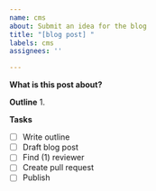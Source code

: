 ```yaml
---
name: cms
about: Submit an idea for the blog
title: "[blog post] "
labels: cms
assignees: ''

---
```


**What is this post about?**


**Outline**
1. 

**Tasks**
- [ ] Write outline
- [ ] Draft blog post
- [ ] Find (1) reviewer
- [ ] Create pull request
- [ ] Publish
